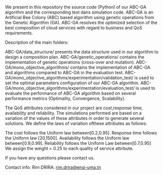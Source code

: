 We present in this repository the source code (Python) of our ABC-GA algorithm and the corresponding test dans simulation code. ABC-GA is an Artificial Bee Colony (ABC) based algorithm using genetic operations from the Genetic Algorithm (GA). ABC-GA resolves the optimized selection of the best composition of cloud services with regard to business and QoS requirements.  

Description of the main folders:

ABC-GA/data_structure/ presents the data structure used in our algorithm to design a composition plan.
ABC-GA/genetic_operations/ contains the implementation of genetic operations (cross-over and mutation).
ABC-GA/mono_objective_algorithms/ contains the implementation of ABC-GA and algorithms compared to ABC-GA in the evaluation test.
ABC-GA/mono_objective_algorithms/experimentation/validation_test/ is used to set the optimal parameters configuration of our ABC-GA algorithm.
ABC-GA/mono_objective_algorithms/experimentation/evaluation_test/ is used to evaluate the performance of ABC-GA algorithm based on several performance metrics (Optimality, Convergence, Scalability).

The QoS attributes considered in our project are cost,response time, availability and reliability. The simulations performed are based on a variation of the values of these attributes in order to generate several solutions. We define the laws of variation ofthese attributes as follows:

The cost follows the Uniform law between[0.2,0.95].
Response time follows the Uniform law [20,1500].
Availability follows the Uniform law between[0.9,0.99].
Reliability follows the Uniform Law between[0.7,0.95]
We assign the weight = 0.25 to each quality of service attribute.

If you have any questions please contact us.

Contact info: Rim DRIRA: rim.drira@ensi-uma.tn
